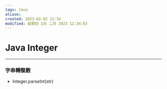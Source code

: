 ```yaml
---
tags: Java 
aliase: 
created: 2023-02-02 12:34
modified: 星期四 2日 二月 2023 12:34:03
---
```


# Java Integer
***
### 字串轉整數
- Integer.parseInt(str)